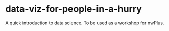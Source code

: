 # data-viz-for-people-in-a-hurry
A quick introduction to data science. To be used as a workshop for nwPlus.
